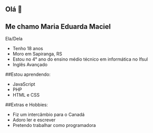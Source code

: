 ## Olá 👋

## Me chamo Maria Eduarda Maciel
Ela/Dela
<ul>
  <li>Tenho 18 anos</li>
  <li>Moro em Sapiranga, RS</li>
  <li>Estou no 4° ano do ensino médio técnico em informática no Ifsul</li>
  <li>Inglês Avançado</li>
</ul>

##Estou aprendendo:
<ul>
  <li>JavaScript</li>
  <li>PHP</li>
  <li>HTML e CSS</li>
</ul>

##Extras e Hobbies:
<ul>
  <li>Fiz um intercâmbio para o Canadá</li>
  <li>Adoro ler e escrever</li>
  <li>Pretendo trabalhar como programadora</li>
 
</ul>
<!--
**MacielMaria/MacielMaria** is a ✨ _special_ ✨ repository because its `README.md` (this file) appears on your GitHub profile.

Here are some ideas to get you started:

- 🔭 I’m currently working on ...
- 🌱 I’m currently learning ...
- 👯 I’m looking to collaborate on ...
- 🤔 I’m looking for help with ...
- 💬 Ask me about ...
- 📫 How to reach me: ...
- 😄 Pronouns: ...
- ⚡ Fun fact: ...
-->

